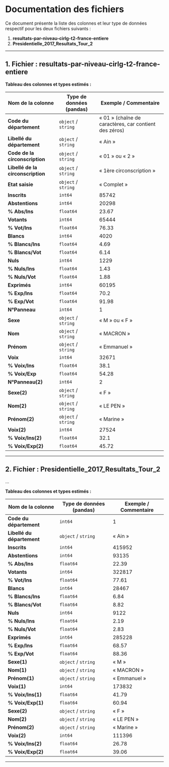 # Documentation des fichiers

Ce document présente la liste des colonnes et leur type de données respectif pour les deux fichiers suivants :  
1. **resultats-par-niveau-cirlg-t2-france-entiere**  
2. **Presidentielle_2017_Resultats_Tour_2**

---

## 1. Fichier : resultats-par-niveau-cirlg-t2-france-entiere

**Tableau des colonnes et types estimés :**

| Nom de la colonne                  | Type de données (pandas) | Exemple / Commentaire                                  |
|------------------------------------|--------------------------|--------------------------------------------------------|
| **Code du département**            | `object` / `string`      | « 01 » (chaîne de caractères, car contient des zéros)  |
| **Libellé du département**         | `object` / `string`      | « Ain »                                               |
| **Code de la circonscription**     | `object` / `string`      | « 01 » ou « 2 »                                       |
| **Libellé de la circonscription**  | `object` / `string`      | « 1ère circonscription »                              |
| **Etat saisie**                    | `object` / `string`      | « Complet »                                           |
| **Inscrits**                       | `int64`                  | 85742                                                 |
| **Abstentions**                    | `int64`                  | 20298                                                 |
| **% Abs/Ins**                      | `float64`                | 23.67                                                 |
| **Votants**                        | `int64`                  | 65444                                                 |
| **% Vot/Ins**                      | `float64`                | 76.33                                                 |
| **Blancs**                         | `int64`                  | 4020                                                  |
| **% Blancs/Ins**                   | `float64`                | 4.69                                                  |
| **% Blancs/Vot**                   | `float64`                | 6.14                                                  |
| **Nuls**                           | `int64`                  | 1229                                                  |
| **% Nuls/Ins**                     | `float64`                | 1.43                                                  |
| **% Nuls/Vot**                     | `float64`                | 1.88                                                  |
| **Exprimés**                       | `int64`                  | 60195                                                 |
| **% Exp/Ins**                      | `float64`                | 70.2                                                  |
| **% Exp/Vot**                      | `float64`                | 91.98                                                 |
| **N°Panneau**                      | `int64`                  | 1                                                     |
| **Sexe**                           | `object` / `string`      | « M » ou « F »                                        |
| **Nom**                            | `object` / `string`      | « MACRON »                                           |
| **Prénom**                         | `object` / `string`      | « Emmanuel »                                         |
| **Voix**                           | `int64`                  | 32671                                                |
| **% Voix/Ins**                     | `float64`                | 38.1                                                 |
| **% Voix/Exp**                     | `float64`                | 54.28                                                |
| **N°Panneau(2)**                   | `int64`                  | 2                                                     |
| **Sexe(2)**                        | `object` / `string`      | « F »                                                |
| **Nom(2)**                         | `object` / `string`      | « LE PEN »                                           |
| **Prénom(2)**                      | `object` / `string`      | « Marine »                                           |
| **Voix(2)**                        | `int64`                  | 27524                                                |
| **% Voix/Ins(2)**                  | `float64`                | 32.1                                                 |
| **% Voix/Exp(2)**                  | `float64`                | 45.72                                                |

---

## 2. Fichier : Presidentielle_2017_Resultats_Tour_2
…

**Tableau des colonnes et types estimés :**

| Nom de la colonne          | Type de données (pandas) | Exemple / Commentaire                             |
|----------------------------|--------------------------|---------------------------------------------------|
| **Code du département**    | `int64`                  | 1                                                 |
| **Libellé du département** | `object` / `string`      | « Ain »                                           |
| **Inscrits**               | `int64`                  | 415952                                            |
| **Abstentions**            | `int64`                  | 93135                                             |
| **% Abs/Ins**              | `float64`                | 22.39                                             |
| **Votants**                | `int64`                  | 322817                                            |
| **% Vot/Ins**              | `float64`                | 77.61                                             |
| **Blancs**                 | `int64`                  | 28467                                             |
| **% Blancs/Ins**           | `float64`                | 6.84                                              |
| **% Blancs/Vot**           | `float64`                | 8.82                                              |
| **Nuls**                   | `int64`                  | 9122                                              |
| **% Nuls/Ins**             | `float64`                | 2.19                                              |
| **% Nuls/Vot**             | `float64`                | 2.83                                              |
| **Exprimés**               | `int64`                  | 285228                                            |
| **% Exp/Ins**              | `float64`                | 68.57                                             |
| **% Exp/Vot**              | `float64`                | 88.36                                             |
| **Sexe(1)**                | `object` / `string`      | « M »                                             |
| **Nom(1)**                 | `object` / `string`      | « MACRON »                                        |
| **Prénom(1)**              | `object` / `string`      | « Emmanuel »                                      |
| **Voix(1)**                | `int64`                  | 173832                                            |
| **% Voix/Ins(1)**          | `float64`                | 41.79                                             |
| **% Voix/Exp(1)**          | `float64`                | 60.94                                             |
| **Sexe(2)**                | `object` / `string`      | « F »                                             |
| **Nom(2)**                 | `object` / `string`      | « LE PEN »                                        |
| **Prénom(2)**              | `object` / `string`      | « Marine »                                        |
| **Voix(2)**                | `int64`                  | 111396                                            |
| **% Voix/Ins(2)**          | `float64`                | 26.78                                             |
| **% Voix/Exp(2)**          | `float64`                | 39.06                                             |

---